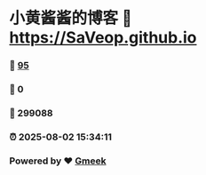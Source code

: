 # 小黄酱酱的博客 :link: https://SaVeop.github.io 
### :page_facing_up: [95](https://SaVeop.github.io/tag.html) 
### :speech_balloon: 0 
### :hibiscus: 299088 
### :alarm_clock: 2025-08-02 15:34:11 
### Powered by :heart: [Gmeek](https://github.com/Meekdai/Gmeek)
